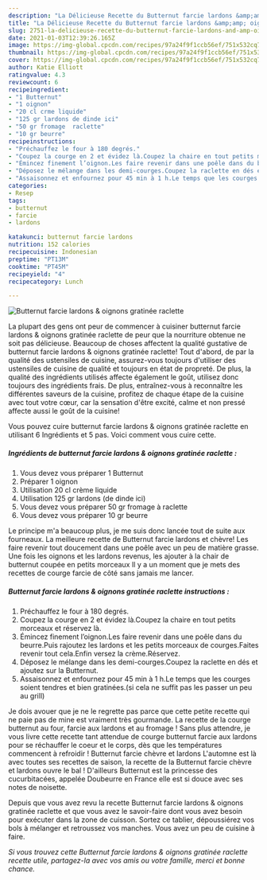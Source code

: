 ```yaml
---
description: "La Délicieuse Recette du Butternut farcie lardons &amp;amp; oignons gratinée raclette"
title: "La Délicieuse Recette du Butternut farcie lardons &amp;amp; oignons gratinée raclette"
slug: 2751-la-delicieuse-recette-du-butternut-farcie-lardons-and-amp-oignons-gratinee-raclette
date: 2021-01-03T12:39:26.165Z
image: https://img-global.cpcdn.com/recipes/97a24f9f1ccb56ef/751x532cq70/butternut-farcie-lardons-oignons-gratinee-raclette-photo-principale-de-la-recette.jpg
thumbnail: https://img-global.cpcdn.com/recipes/97a24f9f1ccb56ef/751x532cq70/butternut-farcie-lardons-oignons-gratinee-raclette-photo-principale-de-la-recette.jpg
cover: https://img-global.cpcdn.com/recipes/97a24f9f1ccb56ef/751x532cq70/butternut-farcie-lardons-oignons-gratinee-raclette-photo-principale-de-la-recette.jpg
author: Katie Elliott
ratingvalue: 4.3
reviewcount: 6
recipeingredient:
- "1 Butternut"
- "1 oignon"
- "20 cl crme liquide"
- "125 gr lardons de dinde ici"
- "50 gr fromage  raclette"
- "10 gr beurre"
recipeinstructions:
- "Préchauffez le four à 180 degrés."
- "Coupez la courge en 2 et évidez là.Coupez la chaire en tout petits morceaux et réservez là."
- "Émincez finement l’oignon.Les faire revenir dans une poêle dans du beurre.Puis rajoutez les lardons et les petits morceaux de courges.Faites revenir tout cela.Enfin versez la crème.Réservez."
- "Déposez le mélange dans les demi-courges.Coupez la raclette en dés et ajoutez sur la Butternut."
- "Assaisonnez et enfournez pour 45 min à 1 h.Le temps que les courges soient tendres et bien gratinées.(si cela ne suffit pas les passer un peu au grill)"
categories:
- Resep
tags:
- butternut
- farcie
- lardons

katakunci: butternut farcie lardons 
nutrition: 152 calories
recipecuisine: Indonesian
preptime: "PT13M"
cooktime: "PT45M"
recipeyield: "4"
recipecategory: Lunch

---
```



![Butternut farcie lardons &amp; oignons gratinée raclette](https://img-global.cpcdn.com/recipes/97a24f9f1ccb56ef/751x532cq70/butternut-farcie-lardons-oignons-gratinee-raclette-photo-principale-de-la-recette.jpg)

La plupart des gens ont peur de commencer à cuisiner butternut farcie lardons &amp; oignons gratinée raclette de peur que la nourriture obtenue ne soit pas délicieuse. Beaucoup de choses affectent la qualité gustative de butternut farcie lardons &amp; oignons gratinée raclette! Tout d'abord, de par la qualité des ustensiles de cuisine, assurez-vous toujours d'utiliser des ustensiles de cuisine de qualité et toujours en état de propreté. De plus, la qualité des ingrédients utilisés affecte également le goût, utilisez donc toujours des ingrédients frais. De plus, entraînez-vous à reconnaître les différentes saveurs de la cuisine, profitez de chaque étape de la cuisine avec tout votre cœur, car la sensation d'être excité, calme et non pressé affecte aussi le goût de la cuisine!

<!--inarticleads1-->

Vous pouvez cuire butternut farcie lardons &amp; oignons gratinée raclette en utilisant 6 Ingrédients et 5 pas. Voici comment vous cuire cette.

##### Ingrédients de butternut farcie lardons &amp; oignons gratinée raclette :

1. Vous devez vous préparer 1 Butternut
1. Préparer 1 oignon
1. Utilisation 20 cl crème liquide
1. Utilisation 125 gr lardons (de dinde ici)
1. Vous devez vous préparer 50 gr fromage à raclette
1. Vous devez vous préparer 10 gr beurre


Le principe m&#39;a beaucoup plus, je me suis donc lancée tout de suite aux fourneaux. La meilleure recette de Butternut farcie lardons et chèvre! Les faire revenir tout doucement dans une poêle avec un peu de matière grasse. Une fois les oignons et les lardons revenus, les ajouter à la chair de butternut coupée en petits morceaux Il y a un moment que je mets des recettes de courge farcie de côté sans jamais me lancer. 

<!--inarticleads2-->

##### Butternut farcie lardons &amp; oignons gratinée raclette instructions :

1. Préchauffez le four à 180 degrés.
1. Coupez la courge en 2 et évidez là.Coupez la chaire en tout petits morceaux et réservez là.
1. Émincez finement l’oignon.Les faire revenir dans une poêle dans du beurre.Puis rajoutez les lardons et les petits morceaux de courges.Faites revenir tout cela.Enfin versez la crème.Réservez.
1. Déposez le mélange dans les demi-courges.Coupez la raclette en dés et ajoutez sur la Butternut.
1. Assaisonnez et enfournez pour 45 min à 1 h.Le temps que les courges soient tendres et bien gratinées.(si cela ne suffit pas les passer un peu au grill)


Je dois avouer que je ne le regrette pas parce que cette petite recette qui ne paie pas de mine est vraiment très gourmande. La recette de la courge butternut au four, farcie aux lardons et au fromage ! Sans plus attendre, je vous livre cette recette tant attendue de courge butternut farcie aux lardons pour se réchauffer le coeur et le corps, dès que les températures commencent à refroidir ! Butternut farcie chèvre et lardons L&#39;automne est là avec toutes ses recettes de saison, la recette de la Butternut farcie chèvre et lardons ouvre le bal ! D&#39;ailleurs Butternut est la princesse des cucurbitacées, appelée Doubeurre en France elle est si douce avec ses notes de noisette. 

<!--inarticleads1-->

<p>
Depuis que vous avez revu la recette Butternut farcie lardons &amp; oignons gratinée raclette et que vous avez le savoir-faire dont vous avez besoin pour exécuter dans la zone de cuisson. Sortez ce tablier, dépoussiérez vos bols à mélanger et retroussez vos manches. Vous avez un peu de cuisine à faire.
</p>

<p>
<i>Si vous trouvez cette Butternut farcie lardons &amp; oignons gratinée raclette recette utile, partagez-la avec vos amis ou votre famille, merci et bonne chance.</i>
</p>
